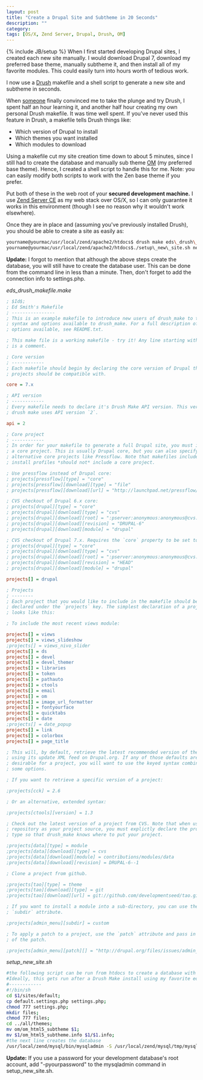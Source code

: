 ```yaml
---
layout: post
title: "Create a Drupal Site and Subtheme in 20 Seconds"
description: ""
category: 
tags: [OS/X, Zend Server, Drupal, Drush, OM]
---
```

{% include JB/setup %}
When I first started developing Drupal sites, I created each new site manually. I would download Drupal 7, download my preferred base theme, manually subtheme it, and then install all of my favorite modules. This could easily turn into hours worth of tedious work.

I now use a [Drush][1] makefile and a shell script to generate a new site and subtheme in seconds.

When [someone][2] finally convinced me to take the plunge and try Drush, I spent half an hour learning it, and another half hour creating my own personal Drush makefile. It was time well spent. If you've never used this feature in Drush, a makefile tells Drush things like: 

* Which version of Drupal to install
* Which themes you want installed
* Which modules to download

Using a makefile cut my site creation time down to about 5 minutes, since I still had to create the database and manually sub theme [OM][3] (my preferred base theme). Hence, I created a shell script to handle this for me. Note: you can easily modify both scripts to work with the Zen base theme if you prefer.
    
Put both of these in the web root of your **secured development machine.** I use [Zend Server CE][4] as my web stack over OS/X, so I can only guarantee it works in this environment (though I see no reason why it wouldn't work elsewhere).
    
Once they are in place and (assuming you've previously installed Drush), you should be able to create a site as easily as:

```bash
yourname@yourmac/usr/local/zend/apache2/htdocs$ drush make eds\_drush\_makefile.make newsitename 
yourname@yourmac/usr/local/zend/apache2/htdocs$./setup\_new\_site.sh newsitename
```
    
**Update:** I forgot to mention that although the above steps create the database, you will still have to create the database user. This can be done from the command line in less than a minute. Then, don't forget to add the connection info to settings.php.

*eds\_drush\_makefile.make*

```ini
; $Id$;
; Ed Smith's Makefile
; ----------------
; This is an example makefile to introduce new users of drush_make to the
; syntax and options available to drush_make. For a full description of all
; options available, see README.txt.

; This make file is a working makefile - try it! Any line starting with a `;`
; is a comment.

; Core version
; ------------
; Each makefile should begin by declaring the core version of Drupal that all
; projects should be compatible with.

core = 7.x

; API version
; ------------
; Every makefile needs to declare it's Drush Make API version. This version of
; drush make uses API version `2`.

api = 2

; Core project
; ------------
; In order for your makefile to generate a full Drupal site, you must include
; a core project. This is usually Drupal core, but you can also specify
; alternative core projects like Pressflow. Note that makefiles included with
; install profiles *should not* include a core project.

; Use pressflow instead of Drupal core:
; projects[pressflow][type] = "core"
; projects[pressflow][download][type] = "file"
; projects[pressflow][download][url] = "http://launchpad.net/pressflow/6.x/6.15.73/+download/pressflow-6.15.73.tar.gz"

; CVS checkout of Drupal 6.x core:
; projects[drupal][type] = "core"
; projects[drupal][download][type] = "cvs"
; projects[drupal][download][root] = ":pserver:anonymous:anonymous@cvs.drupal.org:/cvs/drupal"
; projects[drupal][download][revision] = "DRUPAL-6"
; projects[drupal][download][module] = "drupal"

; CVS checkout of Drupal 7.x. Requires the `core` property to be set to 7.x.
; projects[drupal][type] = "core"
; projects[drupal][download][type] = "cvs"
; projects[drupal][download][root] = ":pserver:anonymous:anonymous@cvs.drupal.org:/cvs/drupal"
; projects[drupal][download][revision] = "HEAD"
; projects[drupal][download][module] = "drupal"

projects[] = drupal

; Projects
; --------
; Each project that you would like to include in the makefile should be
; declared under the `projects` key. The simplest declaration of a project
; looks like this:

; To include the most recent views module:

projects[] = views
projects[] = views_slideshow
;projects[] = views_nivo_slider
projects[] = ds
projects[] = devel
projects[] = devel_themer
projects[] = libraries
projects[] = token
projects[] = pathauto
projects[] = ctools
projects[] = email
projects[] = om
projects[] = image_url_formatter
projects[] = fontyourface
projects[] = quicktabs
projects[] = date
;projects[] = date_popup
projects[] = link
projects[] = colorbox
projects[] = page_title

; This will, by default, retrieve the latest recommended version of the project
; using its update XML feed on Drupal.org. If any of those defaults are not
; desirable for a project, you will want to use the keyed syntax combined with
; some options.

; If you want to retrieve a specific version of a project:

;projects[cck] = 2.6

; Or an alternative, extended syntax:

;projects[ctools][version] = 1.3

; Check out the latest version of a project from CVS. Note that when using a
; repository as your project source, you must explictly declare the project
; type so that drush_make knows where to put your project.

;projects[data][type] = module
;projects[data][download][type] = cvs
;projects[data][download][module] = contributions/modules/data
;projects[data][download][revision] = DRUPAL-6--1

; Clone a project from github.

;projects[tao][type] = theme
;projects[tao][download][type] = git
;projects[tao][download][url] = git://github.com/developmentseed/tao.git

; If you want to install a module into a sub-directory, you can use the
; `subdir` attribute.

;projects[admin_menu][subdir] = custom

; To apply a patch to a project, use the `patch` attribute and pass in the URL
; of the patch.

;projects[admin_menu][patch][] = "http://drupal.org/files/issues/admin_menu.long_.31.patch"
```

*setup\_new\_site.sh*

```bash
#the following script can be run from htdocs to create a database with the same name as your site folder, and make a new OM sub theme bearing the same name
#Ideally, this gets run after a Drush Make install using my favorite eds_drush_makefile.make
#------------
#!/bin/sh
cd $1/sites/default;
cp default.settings.php settings.php;
chmod 777 settings.php;
mkdir files;
chmod 777 files;
cd ../all/themes;
mv om/om_html5_subtheme $1;
mv $1/om_html5_subtheme.info $1/$1.info;
#the next line creates the database
/usr/local/zend/mysql/bin/mysqladmin -S /usr/local/zend/mysql/tmp/mysql.sock -uroot create $1;
```

**Update:** If you use a password for your development database's root account, add "-pyourpassword" to the mysqladmin command in setup_new_site.sh.

[1]: http://www.drush.org
[2]: http://www.nickvahalik.com
[3]: http://drupal.org/project/om
[4]: http://www.zend.com/en/products/server-ce/